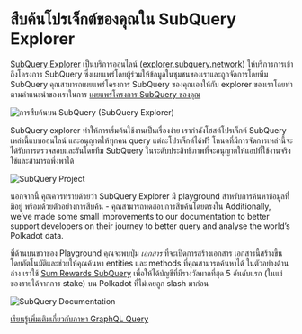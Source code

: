 # สืบค้นโปรเจ็กต์ของคุณใน SubQuery Explorer

[SubQuery Explorer](https://explorer.subquery.network) เป็นบริการออนไลน์ ([explorer.subquery.network](https://explorer.subquery.network)) ให้บริการการเข้าถึงโครงการ SubQuery ซึ่งเผยแพร่โดยผู้ร่วมให้ข้อมูลในชุมชนของเราและถูกจัดการโดยทีม SubQuery คุณสามารถเผยแพร่โครงการ SubQuery ของคุณเองให้กับ explorer ของเราโดยทำตามคำแนะนำของเราในการ [เผยแพร่โครงการ SubQuery ของคุณ](../publish/publish.md)

![การสืบค้นบน SubQuery (SubQuery Explorer)](https://static.subquery.network/media/explorer/explorer-header.png)

SubQuery explorer ทำให้การเริ่มต้นใช้งานเป็นเรื่องง่าย เรากำลังโฮสต์โปรเจ็กต์ SubQuery เหล่านี้แบบออนไลน์ และอนุญาตให้ทุกคน query แต่ละโปรเจ็กต์ได้ฟรี โหนดที่มีการจัดการเหล่านี้จะได้รับการตรวจสอบและรันโดยทีม SubQuery ในระดับประสิทธิภาพที่จะอนุญาตให้แอปที่ใช้งานจริงใช้และสามารถพึ่งพาได้

![SubQuery Project](https://static.subquery.network/media/explorer/explorer-project.png)

นอกจากนี้ คุณควรทราบด้วยว่า SubQuery Explorer มี playground สำหรับการค้นหาข้อมูลที่มีอยู่ พร้อมด้วยตัวอย่างการสืบค้น - คุณสามารถทดสอบการสืบค้นโดยตรงใน Additionally, we’ve made some small improvements to our documentation to better support developers on their journey to better query and analyse the world’s Polkadot data.

ที่ด้านบนขวาของ Playground คุณจะพบปุ่ม *เอกสาร* ที่จะเปิดการสร้างเอกสาร เอกสารนี้สร้างขึ้นโดยอัตโนมัติและช่วยให้คุณค้นหา entities และ methods ที่คุณสามารถค้นหาได้ ในตัวอย่างด้านล่าง เราใช้ [Sum Rewards SubQuery](https://explorer.subquery.network/subquery/OnFinality-io/sum-reward) เพื่อให้ได้บัญชีที่มีรางวัลมากที่สุด 5 อันดับแรก (ในแง่ของรายได้จากการ stake) บน Polkadot ที่ไม่เคยถูก slash มาก่อน

![SubQuery Documentation](https://static.subquery.network/media/explorer/explorer-documentation.png)

[เรียนรู้เพิ่มเติมเกี่ยวกับภาษา GraphQL Query](./graphql.md)

